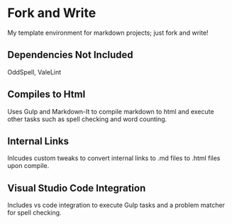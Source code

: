 # Fork and Write

My template environment for markdown projects; just fork and write!

## Dependencies Not Included

OddSpell, ValeLint

## Compiles to Html

Uses Gulp and Markdown-It to compile markdown to html and execute other tasks such as spell checking and word counting.

## Internal Links

Inlcudes custom tweaks to convert internal links to .md files to .html files upon compile. 

## Visual Studio Code Integration

Includes vs code integration to execute Gulp tasks and a problem matcher for spell checking.
